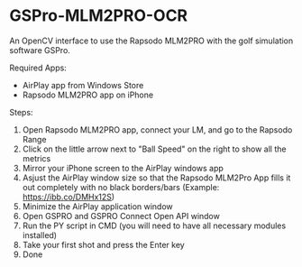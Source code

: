 # GSPro-MLM2PRO-OCR
An OpenCV interface to use the Rapsodo MLM2PRO with the golf simulation software GSPro.

Required Apps:

- AirPlay app from Windows Store
- Rapsodo MLM2PRO app on iPhone

Steps:

1. Open Rapsodo MLM2PRO app, connect your LM, and go to the Rapsodo Range
2. Click on the little arrow next to "Ball Speed" on the right to show all the metrics
3. Mirror your iPhone screen to the AirPlay windows app
4. Asjust the AirPlay window size so that the Rapsodo MLM2Pro App fills it out completely with no black borders/bars (Example: https://ibb.co/DMHx12S)
5. Minimize the AirPlay application window
6. Open GSPRO and GSPRO Connect Open API window
7. Run the PY script in CMD (you will need to have all necessary modules installed)
8. Take your first shot and press the Enter key
9. Done
